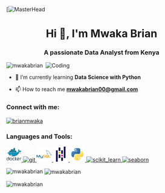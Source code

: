 [![MasterHead](https://www.shutterstock.com/image-vector/abstract-analytical-background-analyze-data-260nw-1933959041.jpg)
<h1 align="center">Hi 👋, I'm Mwaka Brian</h1>
<h3 align="center">A passionate Data Analyst from Kenya</h3>
<img align="right" alt="Coding" width="400" src="https://www.google.com/imgres?q=animated%20coding%20image&imgurl=https%3A%2F%2Fi.gifer.com%2FGYny.gif&imgrefurl=https%3A%2F%2Fgifer.com%2Fen%2FGYny&docid=D8oSlPs1dWSSDM&tbnid=kG4QA1S_COndOM&vet=12ahUKEwiqw4XK9reFAxVhVfEDHTAEDCcQM3oECG0QAA..i&w=250&h=250&hcb=2&ved=2ahUKEwiqw4XK9reFAxVhVfEDHTAEDCcQM3oECG0QAA#imgrc=kG4QA1S_COndOM&imgdii=BwXJS1ZbagjzHM")

<p align="left"> <img src="https://komarev.com/ghpvc/?username=mwakabrian&label=Profile%20views&color=0e75b6&style=flat" alt="mwakabrian" /> </p>

- 🌱 I’m currently learning **Data Science with Python**

- 📫 How to reach me **mwakabrian00@gmail.com**

<h3 align="left">Connect with me:</h3>
<p align="left">
<a href="https://linkedin.com/in/brianmwaka" target="blank"><img align="center" src="https://raw.githubusercontent.com/rahuldkjain/github-profile-readme-generator/master/src/images/icons/Social/linked-in-alt.svg" alt="brianmwaka" height="30" width="40" /></a>
</p>

<h3 align="left">Languages and Tools:</h3>
<p align="left"> <a href="https://www.docker.com/" target="_blank" rel="noreferrer"> <img src="https://raw.githubusercontent.com/devicons/devicon/master/icons/docker/docker-original-wordmark.svg" alt="docker" width="40" height="40"/> </a> <a href="https://git-scm.com/" target="_blank" rel="noreferrer"> <img src="https://www.vectorlogo.zone/logos/git-scm/git-scm-icon.svg" alt="git" width="40" height="40"/> </a> <a href="https://www.mysql.com/" target="_blank" rel="noreferrer"> <img src="https://raw.githubusercontent.com/devicons/devicon/master/icons/mysql/mysql-original-wordmark.svg" alt="mysql" width="40" height="40"/> </a> <a href="https://pandas.pydata.org/" target="_blank" rel="noreferrer"> <img src="https://raw.githubusercontent.com/devicons/devicon/2ae2a900d2f041da66e950e4d48052658d850630/icons/pandas/pandas-original.svg" alt="pandas" width="40" height="40"/> </a> <a href="https://www.python.org" target="_blank" rel="noreferrer"> <img src="https://raw.githubusercontent.com/devicons/devicon/master/icons/python/python-original.svg" alt="python" width="40" height="40"/> </a> <a href="https://scikit-learn.org/" target="_blank" rel="noreferrer"> <img src="https://upload.wikimedia.org/wikipedia/commons/0/05/Scikit_learn_logo_small.svg" alt="scikit_learn" width="40" height="40"/> </a> <a href="https://seaborn.pydata.org/" target="_blank" rel="noreferrer"> <img src="https://seaborn.pydata.org/_images/logo-mark-lightbg.svg" alt="seaborn" width="40" height="40"/> </a> </p>

<p><img align="left" src="https://github-readme-stats.vercel.app/api/top-langs?username=mwakabrian&show_icons=true&locale=en&layout=compact" alt="mwakabrian" /></p>

<p>&nbsp;<img align="center" src="https://github-readme-stats.vercel.app/api?username=mwakabrian&show_icons=true&locale=en" alt="mwakabrian" /></p>

<p><img align="center" src="https://github-readme-streak-stats.herokuapp.com/?user=mwakabrian&" alt="mwakabrian" /></p>
